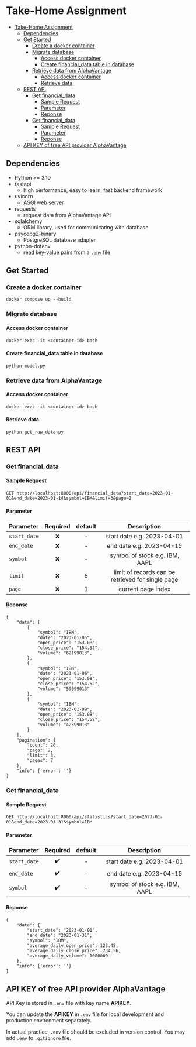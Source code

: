 # Take-Home Assignment

- [Take-Home Assignment](#take-home-assignment)
  - [Dependencies](#dependencies)
  - [Get Started](#get-started)
    - [Create a docker container](#create-a-docker-container)
    - [Migrate database](#migrate-database)
      - [Access docker container](#access-docker-container)
      - [Create financial\_data table in database](#create-financial_data-table-in-database)
    - [Retrieve data from AlphaVantage](#retrieve-data-from-alphavantage)
      - [Access docker container](#access-docker-container-1)
      - [Retrieve data](#retrieve-data)
  - [REST API](#rest-api)
    - [Get financial\_data](#get-financial_data)
      - [Sample Request](#sample-request)
      - [Parameter](#parameter)
      - [Reponse](#reponse)
    - [Get financial\_data](#get-financial_data-1)
      - [Sample Request](#sample-request-1)
      - [Parameter](#parameter-1)
      - [Reponse](#reponse-1)
  - [API KEY of free API provider AlphaVantage](#api-key-of-free-api-provider-alphavantage)


## Dependencies
- Python >= 3.10
- fastapi
  - high performance, easy to learn, fast backend framework 
- uvicorn
  - ASGI web server
- requests
  - request data from AlphaVantage API
- sqlalchemy
  - ORM library, used for communicating with database
- psycopg2-binary
  - PostgreSQL database adapter
- python-dotenv
  - read key-value pairs from a ```.env``` file 

## Get Started
### Create a docker container
```
docker compose up --build
```

### Migrate database
#### Access docker container 
```
docker exec -it <container-id> bash
```
#### Create financial_data table in database
```
python model.py
```

### Retrieve data from AlphaVantage
#### Access docker container 
```
docker exec -it <container-id> bash
```
#### Retrieve data
```
python get_raw_data.py
```

## REST API

### Get financial_data

#### Sample Request

```
GET http://localhost:8000/api/financial_data?start_date=2023-01-01&end_date=2023-01-14&symbol=IBM&limit=3&page=2
```

#### Parameter

| Parameter    | Required | default |                    Description                    |
| :----------- | :------: | :-----: | :-----------------------------------------------: |
| `start_date` |   :x:    |    -    |            start date e.g. 2023-04-01             |
| `end_date`   |   :x:    |    -    |             end date e.g. 2023-04-15              |
| `symbol`     |   :x:    |    -    |          symbol of stock e.g. IBM, AAPL           |
| `limit`      |   :x:    |    5    | limit of records can be retrieved for single page |
| `page`       |   :x:    |    1    |                current page index                 |

#### Reponse

```
{
    "data": [
        {
            "symbol": "IBM",
            "date": "2023-01-05",
            "open_price": "153.08",
            "close_price": "154.52",
            "volume": "62199013",
        },
        {
            "symbol": "IBM",
            "date": "2023-01-06",
            "open_price": "153.08",
            "close_price": "154.52",
            "volume": "59099013"
        },
        {
            "symbol": "IBM",
            "date": "2023-01-09",
            "open_price": "153.08",
            "close_price": "154.52",
            "volume": "42399013"
        }
    ],
    "pagination": {
        "count": 20,
        "page": 2,
        "limit": 3,
        "pages": 7
    },
    "info": {'error': ''}
}
```

### Get financial_data

#### Sample Request

```
GET http://localhost:8000/api/statistics?start_date=2023-01-01&end_date=2023-01-31&symbol=IBM
```

#### Parameter

| Parameter    |      Required      | default |          Description           |
| :----------- | :----------------: | :-----: | :----------------------------: |
| `start_date` | :heavy_check_mark: |    -    |   start date e.g. 2023-04-01   |
| `end_date`   | :heavy_check_mark: |    -    |    end date e.g. 2023-04-15    |
| `symbol`     | :heavy_check_mark: |    -    | symbol of stock e.g. IBM, AAPL |

#### Reponse

```
{
    "data": {
        "start_date": "2023-01-01",
        "end_date": "2023-01-31",
        "symbol": "IBM",
        "average_daily_open_price": 123.45,
        "average_daily_close_price": 234.56,
        "average_daily_volume": 1000000
    },
    "info": {'error': ''}
}
```

## API KEY of free API provider AlphaVantage

API Key is stored in ```.env``` file with key name **APIKEY**.

You can update the **APIKEY** in ```.env``` file for local development and production environment separately.

In actual practice, ```.env``` file should be excluded in version control. You may add ```.env``` to ```.gitignore``` file.
